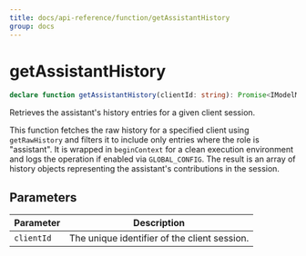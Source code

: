 ```yaml
---
title: docs/api-reference/function/getAssistantHistory
group: docs
---
```


# getAssistantHistory

```ts
declare function getAssistantHistory(clientId: string): Promise<IModelMessage<object>[]>;
```

Retrieves the assistant's history entries for a given client session.

This function fetches the raw history for a specified client using `getRawHistory` and filters it to include only entries where the role is
"assistant". It is wrapped in `beginContext` for a clean execution environment and logs the operation if enabled via `GLOBAL_CONFIG`. The result
is an array of history objects representing the assistant's contributions in the session.

## Parameters

| Parameter | Description |
|-----------|-------------|
| `clientId` | The unique identifier of the client session. |
